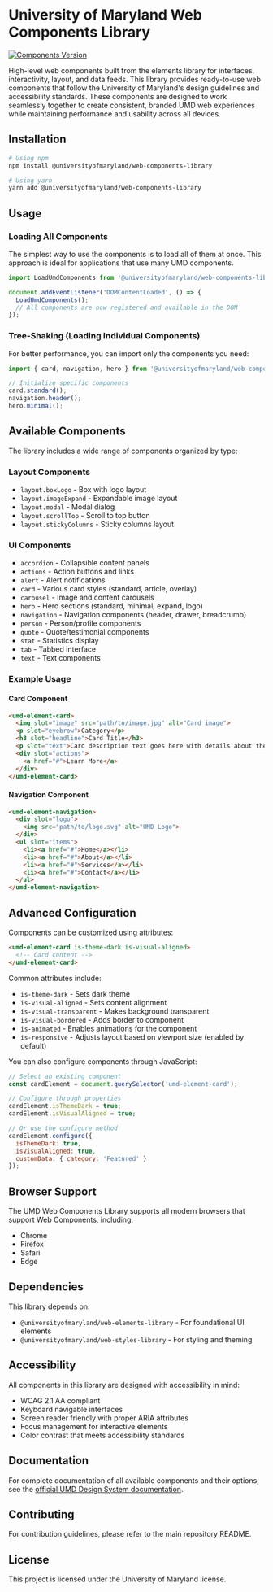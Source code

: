 # University of Maryland Web Components Library

[![Components Version](https://img.shields.io/badge/Components-v1.11.0-blue)](https://www.npmjs.com/package/@universityofmaryland/web-components-library)

High-level web components built from the elements library for interfaces, interactivity, layout, and data feeds. This library provides ready-to-use web components that follow the University of Maryland's design guidelines and accessibility standards. These components are designed to work seamlessly together to create consistent, branded UMD web experiences while maintaining performance and usability across all devices.

## Installation

```bash
# Using npm
npm install @universityofmaryland/web-components-library

# Using yarn
yarn add @universityofmaryland/web-components-library
```

## Usage

### Loading All Components

The simplest way to use the components is to load all of them at once. This approach is ideal for applications that use many UMD components.

```javascript
import LoadUmdComponents from '@universityofmaryland/web-components-library';

document.addEventListener('DOMContentLoaded', () => {
  LoadUmdComponents();
  // All components are now registered and available in the DOM
});
```

### Tree-Shaking (Loading Individual Components)

For better performance, you can import only the components you need:

```javascript
import { card, navigation, hero } from '@universityofmaryland/web-components-library/Components';

// Initialize specific components
card.standard();
navigation.header();
hero.minimal();
```

## Available Components

The library includes a wide range of components organized by type:

### Layout Components
- `layout.boxLogo` - Box with logo layout
- `layout.imageExpand` - Expandable image layout
- `layout.modal` - Modal dialog
- `layout.scrollTop` - Scroll to top button
- `layout.stickyColumns` - Sticky columns layout

### UI Components
- `accordion` - Collapsible content panels
- `actions` - Action buttons and links
- `alert` - Alert notifications
- `card` - Various card styles (standard, article, overlay)
- `carousel` - Image and content carousels
- `hero` - Hero sections (standard, minimal, expand, logo)
- `navigation` - Navigation components (header, drawer, breadcrumb)
- `person` - Person/profile components
- `quote` - Quote/testimonial components
- `stat` - Statistics display
- `tab` - Tabbed interface
- `text` - Text components

### Example Usage

#### Card Component

```html
<umd-element-card>
  <img slot="image" src="path/to/image.jpg" alt="Card image">
  <p slot="eyebrow">Category</p>
  <h3 slot="headline">Card Title</h3>
  <p slot="text">Card description text goes here with details about the card content.</p>
  <div slot="actions">
    <a href="#">Learn More</a>
  </div>
</umd-element-card>
```

#### Navigation Component

```html
<umd-element-navigation>
  <div slot="logo">
    <img src="path/to/logo.svg" alt="UMD Logo">
  </div>
  <ul slot="items">
    <li><a href="#">Home</a></li>
    <li><a href="#">About</a></li>
    <li><a href="#">Services</a></li>
    <li><a href="#">Contact</a></li>
  </ul>
</umd-element-navigation>
```

## Advanced Configuration

Components can be customized using attributes:

```html
<umd-element-card is-theme-dark is-visual-aligned>
  <!-- Card content -->
</umd-element-card>
```

Common attributes include:
- `is-theme-dark` - Sets dark theme
- `is-visual-aligned` - Sets content alignment
- `is-visual-transparent` - Makes background transparent
- `is-visual-bordered` - Adds border to component
- `is-animated` - Enables animations for the component
- `is-responsive` - Adjusts layout based on viewport size (enabled by default)

You can also configure components through JavaScript:

```javascript
// Select an existing component
const cardElement = document.querySelector('umd-element-card');

// Configure through properties
cardElement.isThemeDark = true;
cardElement.isVisualAligned = true;

// Or use the configure method
cardElement.configure({
  isThemeDark: true,
  isVisualAligned: true,
  customData: { category: 'Featured' }
});
```

## Browser Support

The UMD Web Components Library supports all modern browsers that support Web Components, including:
- Chrome
- Firefox
- Safari
- Edge

## Dependencies

This library depends on:
- `@universityofmaryland/web-elements-library` - For foundational UI elements
- `@universityofmaryland/web-styles-library` - For styling and theming

## Accessibility

All components in this library are designed with accessibility in mind:
- WCAG 2.1 AA compliant
- Keyboard navigable interfaces
- Screen reader friendly with proper ARIA attributes
- Focus management for interactive elements
- Color contrast that meets accessibility standards

## Documentation

For complete documentation of all available components and their options, see the [official UMD Design System documentation](https://umd-digital.github.io/design-system/).

## Contributing

For contribution guidelines, please refer to the main repository README.

## License

This project is licensed under the University of Maryland license.